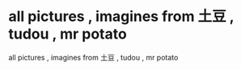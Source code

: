 # all pictures , imagines from 土豆 , tudou , mr potato
all pictures , imagines from 土豆 , tudou , mr potato
